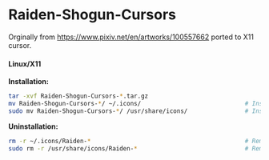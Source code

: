 # Raiden-Shogun-Cursors

Orginally from https://www.pixiv.net/en/artworks/100557662 ported to X11 cursor.

#### Linux/X11

**Installation:**

```bash
tar -xvf Raiden-Shogun-Cursors-*.tar.gz
mv Raiden-Shogun-Cursors-*/ ~/.icons/                             # Install to local users
sudo mv Raiden-Shogun-Cursors-*/ /usr/share/icons/                # Install to all users
```

**Uninstallation:**

```bash
rm -r ~/.icons/Raiden-*                                           # Remove from local users
sudo rm -r /usr/share/icons/Raiden-*                              # Remove from all users
```
